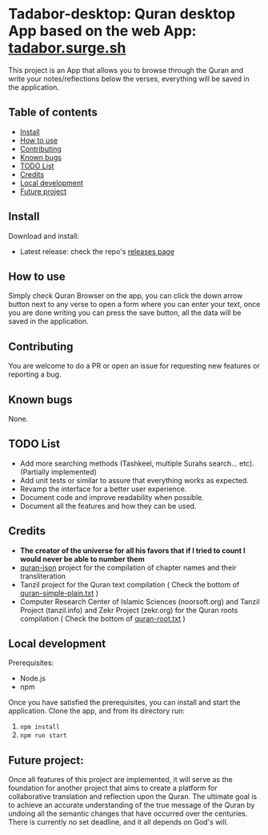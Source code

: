 # Tadabor-desktop: Quran desktop App based on the web App: [tadabor.surge.sh](http://tadabor.surge.sh/)

This project is an App that allows you to browse through the Quran and write your notes/reflections below the verses, everything will be saved in the application.

## Table of contents

- [Install](#Install)
- [How to use](#How-to-use)
- [Contributing](#Contributing)
- [Known bugs](#Known-bugs)
- [TODO List](#TODO-List)
- [Credits](#Credits)
- [Local development](#Local-development)
- [Future project](#Future-project)

## Install

Download and install:

- Latest release: check the repo's [releases page](https://github.com/EnlightenCode/tadabor-desktop/releases)

## How to use

Simply check Quran Browser on the app, you can click the down arrow button next to any verse to open a form where you can enter your text, once you are done writing you can press the save button, all the data will be saved in the application.

## Contributing

You are welcome to do a PR or open an issue for requesting new features or reporting a bug.

## Known bugs

None.

## TODO List

- Add more searching methods (Tashkeel, multiple Surahs search... etc). (Partially implemented)
- Add unit tests or similar to assure that everything works as expected.
- Revamp the interface for a better user experience.
- Document code and improve readability when possible.
- Document all the features and how they can be used.

## Credits

- **The creator of the universe for all his favors that if I tried to count I would never be able to number them**
- [quran-json](https://github.com/risan/quran-json) project for the compilation of chapter names and their transliteration
- Tanzil project for the Quran text compilation ( Check the bottom of [quran-simple-plain.txt](https://raw.githubusercontent.com/EnlightenCode/tadabor/master/public/res/quran-simple-plain.txt) )
- Computer Research Center of Islamic Sciences (noorsoft.org) and Tanzil Project (tanzil.info) and Zekr Project (zekr.org) for the Quran roots compilation ( Check the bottom of [quran-root.txt](https://github.com/EnlightenCode/tadabor/blob/master/public/res/quran-root.txt) )

## Local development

Prerequisites:

- Node.js
- npm

Once you have satisfied the prerequisites, you can install and start the application. Clone the app, and from its directory run:

1. `npm install`
2. `npm run start`

## Future project:

Once all features of this project are implemented, it will serve as the foundation for another project that aims to create a platform for collaborative translation and reflection upon the Quran. The ultimate goal is to achieve an accurate understanding of the true message of the Quran by undoing all the semantic changes that have occurred over the centuries. There is currently no set deadline, and it all depends on God's will.

